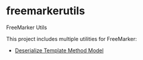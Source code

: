 # freemarkerutils
FreeMarker Utils

This project includes multiple utilities for FreeMarker:

* [Deserialize Template Method Model](https://github.com/fribeiro1/freemarkerutils/tree/master/DeserializeTemplateMethodModel)
